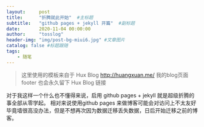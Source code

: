 ```yaml
---
layout:     post 
title:      "折腾就此开始"  #主标题
subtitle:   "github pages + jekyll 开篇"  #副标题
date:       2020-11-04 00:00:00 
author:     "tosslog" 
header-img: "img/post-bg-miui6.jpg" #文章图片
catalog: false #标题跟随
tags: 
    - 随笔
---
```



> 这里使用的模板来自于 Hux Blog http://huangxuan.me/ 我的blog页面footer 也会永久留下 Hux Blog 链接

对于我这样一个什么也不懂得来说，启用 github pages + jekyll 就是超级折腾的事全部从零学起。
相对来说使用github pages 来做博客可能会对访问上不太友好毕竟墙很高没办法，但是不想再次因为数据迁移丢失数据，日后开始迁移之前的博客。
